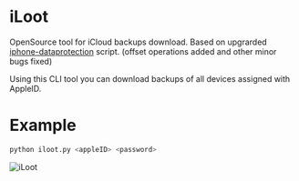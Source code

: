 iLoot
=====

OpenSource tool for  iCloud backups download. Based on upgrarded [iphone-dataprotection](https://code.google.com/p/iphone-dataprotection/) script. (offset operations added and other minor bugs fixed)


Using this CLI tool you can download backups of all devices assigned with AppleID. 


Example
======
```bash
python iloot.py <appleID> <password>
```
![iLoot](https://raw.githubusercontent.com/hackappcom/iloot/master/iloot.png "iloot")



 
